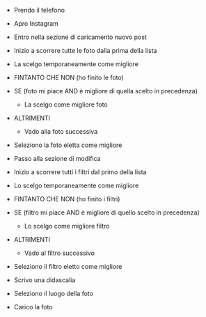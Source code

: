 - Prendo il telefono

- Apro Instagram

- Entro nella sezione di caricamento nuovo post

- Inizio a scorrere tutte le foto dalla prima della lista

- La scelgo temporaneamente come migliore

- FINTANTO CHE NON (ho finito le foto)

- SE (foto mi piace AND è migliore di quella scelto in precedenza)
    - La scelgo come migliore foto
- ALTRIMENTI
    - Vado alla foto successiva
- Seleziono la foto eletta come migliore

- Passo alla sezione di modifica

- Inizio a scorrere tutti i filtri dal primo della lista

- Lo scelgo temporaneamente come migliore

- FINTANTO CHE NON (ho finito i filtri)

- SE (filtro mi piace AND è migliore di quello scelto in precedenza)
    - Lo scelgo come migliore filtro
- ALTRIMENTI
    - Vado al filtro successivo
- Seleziono il filtro eletto come migliore

- Scrivo una didascalia

- Seleziono il luogo della foto

- Carico la foto
